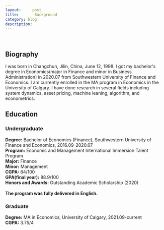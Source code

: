 ```yaml
---
layout:     post
title:       Background
category: blog
description: 
---
```

<br>
<h2>Biography</h2>
I was born in Changchun, Jilin, China, June 12, 1998. I got my bachelor's degree in Economics(major in Finance and minor in Business Administration) in 2020.07 from Southwestern University of Finance and Economics. I am currently enrolled in the MA program in Economics in the University of Calgary. I have done research in several fields including system dynamics, asset pricing, machine leaning, algorithm, and econometrics. 


<h2>Education</h2>
<h3>Undergraduate</h3>
<b>Degree:</b> Bachelor of Economics (Finance), Southwestern University of Finance and Economics, 2016.09-2020.07<br>
<b>Program:</b> Economic and Management International Immersion Talent Program<br>
<b>Major:</b> Finance<br>
<b>Minor:</b> Management<br>
<b>CGPA:</b> 84/100<br>
<b>GPA(final year):</b> 88.9/100<br>
<b>Honors and Awards:</b> Outstanding Academic Scholarship (2020)<br>
<br><b>The program was fully delivered in English.</b><br>

<h3>Graduate</h3>
<b>Degree:</b> MA in Economics, University of Calgary, 2021.09-current<br>
<b>CGPA:</b> 3.75/4<br>

